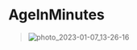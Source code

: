 # AgeInMinutes
> [](url)
![photo_2023-01-07_13-26-16](https://user-images.githubusercontent.com/76620715/211140510-c1192b92-1e79-4a2e-be15-b1cdd8c37ff9.jpg)
